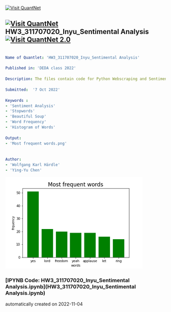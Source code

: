 [<img src="https://github.com/QuantLet/Styleguide-and-FAQ/blob/master/pictures/banner.png" width="888" alt="Visit QuantNet">](http://quantlet.de/)

## [<img src="https://github.com/QuantLet/Styleguide-and-FAQ/blob/master/pictures/qloqo.png" alt="Visit QuantNet">](http://quantlet.de/) **HW3_311707020_Inyu_Sentimental Analysis** [<img src="https://github.com/QuantLet/Styleguide-and-FAQ/blob/master/pictures/QN2.png" width="60" alt="Visit QuantNet 2.0">](http://quantlet.de/)

```yaml

Name of Quantlet: 'HW3_311707020_Inyu_Sentimental Analysis'

Published in: 'DEDA class 2022'

Description: The files contain code for Python Webscraping and Sentiment Analysis by using Martin Luther King, Jr.'s speech "I Have A Dream" .

Submitted:  '7 Oct 2022'

Keywords : 
- 'Sentiment Analysis'
- 'Stopwords'
- 'Beautiful Soup'
- 'Word Frequency'
- 'Histogram of Words'

Output:
- 'Most frequent words.png'


Author: 
- 'Wolfgang Karl Härdle'
- 'Ying-Yu Chen'

```

![Picture1](Most%20frequent%20words.png)

### [IPYNB Code: HW3_311707020_Inyu_Sentimental Analysis.ipynb](HW3_311707020_Inyu_Sentimental Analysis.ipynb)


automatically created on 2022-11-04